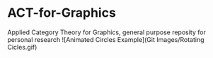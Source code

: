# ACT-for-Graphics
Applied Category Theory for Graphics, general purpose reposity for personal research
![Animated Circles Example](Git Images/Rotating Cicles.gif)
